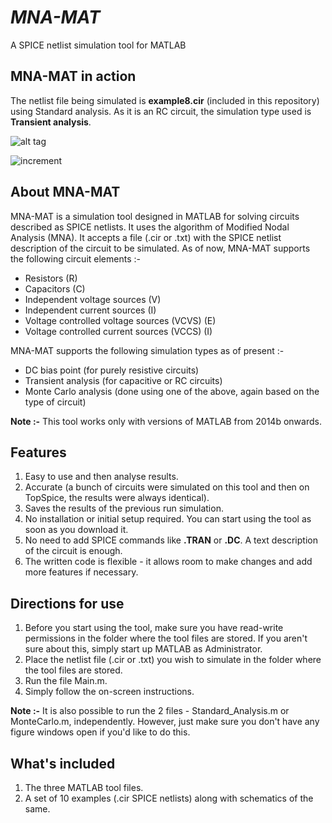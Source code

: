 # _MNA-MAT_
A SPICE netlist simulation tool for MATLAB

## MNA-MAT in action
The netlist file being simulated is __example8.cir__ (included in this repository) using Standard analysis. As it is an RC circuit, the simulation type used is __Transient analysis__.

![alt tag](https://github.com/nik1106/MNA-MAT/blob/master/Schematics/example8.png)

![increment](http://imgur.com/OHJG8eu.gif)

## About MNA-MAT
MNA-MAT is a simulation tool designed in MATLAB for solving circuits described as SPICE netlists. It uses the algorithm of Modified Nodal Analysis (MNA). It accepts a file (.cir or .txt) with the SPICE netlist description of the circuit to be simulated. As of now, MNA-MAT supports the following circuit elements :-
- Resistors (R)
- Capacitors (C)
- Independent voltage sources (V)
- Independent current sources (I)
- Voltage controlled voltage sources (VCVS) (E)
- Voltage controlled current sources (VCCS) (I)

MNA-MAT supports the following simulation types as of present :-
* DC bias point (for purely resistive circuits)
* Transient analysis (for capacitive or RC circuits)
* Monte Carlo analysis (done using one of the above, again based on the type of circuit)

__Note :-__ This tool works only with versions of MATLAB from 2014b onwards.

## Features
1. Easy to use and then analyse results.
2. Accurate (a bunch of circuits were simulated on this tool and then on TopSpice, the results were always identical).
3. Saves the results of the previous run simulation.
4. No installation or initial setup required. You can start using the tool as soon as you download it.
5. No need to add SPICE commands like __.TRAN__ or __.DC__. A text description of the circuit is enough.
6. The written code is flexible - it allows room to make changes and add more features if necessary.

## Directions for use
1. Before you start using the tool, make sure you have read-write permissions in the folder where the tool files are stored. If you aren't sure about this, simply start up MATLAB as Administrator.
2. Place the netlist file (.cir or .txt) you wish to simulate in the folder where the tool files are stored.
3. Run the file Main.m.
4. Simply follow the on-screen instructions.

__Note :-__ It is also possible to run the 2 files - Standard_Analysis.m or MonteCarlo.m, independently. However, just make sure you don't have any figure windows open if you'd like to do this.

## What's included
1. The three MATLAB tool files.
2. A set of 10 examples (.cir SPICE netlists) along with schematics of the same.
